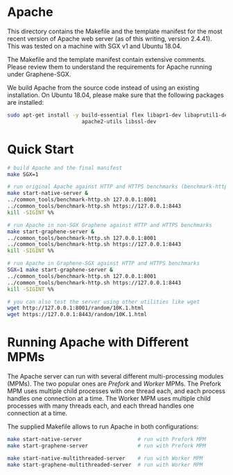 # Apache

This directory contains the Makefile and the template manifest for the most
recent version of Apache web server (as of this writing, version 2.4.41). This
was tested on a machine with SGX v1 and Ubuntu 18.04.

The Makefile and the template manifest contain extensive comments. Please review
them to understand the requirements for Apache running under Graphene-SGX.

We build Apache from the source code instead of using an existing installation.
On Ubuntu 18.04, please make sure that the following packages are installed:
```sh
sudo apt-get install -y build-essential flex libapr1-dev libaprutil1-dev libpcre2-dev \
                        apache2-utils libssl-dev
```

# Quick Start

```sh
# build Apache and the final manifest
make SGX=1

# run original Apache against HTTP and HTTPS benchmarks (benchmark-http.sh, uses ab)
make start-native-server &
../common_tools/benchmark-http.sh 127.0.0.1:8001
../common_tools/benchmark-http.sh https://127.0.0.1:8443
kill -SIGINT %%

# run Apache in non-SGX Graphene against HTTP and HTTPS benchmarks
make start-graphene-server &
../common_tools/benchmark-http.sh 127.0.0.1:8001
../common_tools/benchmark-http.sh https://127.0.0.1:8443
kill -SIGINT %%

# run Apache in Graphene-SGX against HTTP and HTTPS benchmarks
SGX=1 make start-graphene-server &
../common_tools/benchmark-http.sh 127.0.0.1:8001
../common_tools/benchmark-http.sh https://127.0.0.1:8443
kill -SIGINT %%

# you can also test the server using other utilities like wget
wget http://127.0.0.1:8001/random/10K.1.html
wget https://127.0.0.1:8443/random/10K.1.html
```

# Running Apache with Different MPMs

The Apache server can run with several different multi-processing modules
(MPMs). The two popular ones are *Prefork* and *Worker* MPMs. The Prefork
MPM uses multiple child processes with one thread each, and each process
handles one connection at a time. The Worker MPM uses multiple child processes
with many threads each, and each thread handles one connection at a time.

The supplied Makefile allows to run Apache in both configurations:
```sh
make start-native-server                  # run with Prefork MPM
make start-graphene-server                # run with Prefork MPM

make start-native-multithreaded-server    # run with Worker MPM
make start-graphene-multithreaded-server  # run with Worker MPM
```
